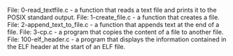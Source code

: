 File: 0-read_textfile.c - a function that reads a text file and prints it to the POSIX standard output.
File: 1-create_file.c - a function that creates a file.
File: 2-append_text_to_file.c - a function that appends text at the end of a file.
File: 3-cp.c  -   a program that copies the content of a file to another file.
File: 100-elf_header.c - a program that displays the information contained in the ELF header at the start of an ELF file.